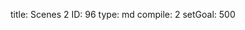 title:          Scenes 2
ID:             96
type:           md
compile:        2
setGoal:        500


